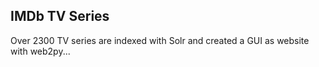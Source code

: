 ## IMDb TV Series

Over 2300 TV series are indexed with Solr and created a GUI as website with web2py...
